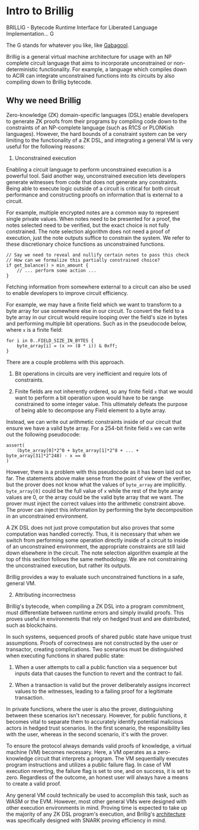 # Intro to Brillig

BRILLIG - Bytecode Runtime Interface for Liberated Language Implementation... G

The G stands for whatever you like, like [Gabagool](https://en.wikipedia.org/wiki/Gabagool).

Brillig is a general virtual machine architecture for usage with an NP complete circuit language that aims to incorporate unconstrained or non-deterministic functionality. For example, a language which compiles down to ACIR can integrate unconstrained functions into its circuits by also compiling down to Brillig bytecode.

## Why we need Brillig

Zero-knowledge (ZK) domain-specific languages (DSL) enable developers to generate ZK proofs from their programs by compiling code down to the constraints of an NP-complete language (such as R1CS or PLONKish languages). However, the hard bounds of a constraint system can be very limiting to the functionality of a ZK DSL, and integrating a general VM is very useful for the following reasons:

1. Unconstrained execution

Enabling a circuit language to perform unconstrained execution is a powerful tool. Said another way, unconstrained execution lets developers generate witnesses from code that does not generate any constraints. Being able to execute logic outside of a circuit is critical for both circuit performance and constructing proofs on information that is external to a circuit.

For example, multiple encrypted notes are a common way to represent single private values.
When notes need to be presented for a proof, the notes selected need to be verified, but the exact choice is not fully constrained.
The note selection algorithm does not need a proof of execution, just the note outputs suffice to constrain the system.
We refer to these discretionary choice functions as unconstrained functions.

```
// Say we need to reveal and nullify certain notes to pass this check
// How can we formalize this partially constrained choice?
if get_balance() > min_amount {
    // ... perform some action ...
}
```

Fetching information from somewhere external to a circuit can also be used to enable developers to improve circuit efficiency.

For example, we may have a finite field which we want to transform to a byte array for use somewhere else in our circuit. To convert the field to a byte array in our circuit would require looping over the field's size in bytes and performing multiple bit operations. Such as in the pseudocode below, where `x` is a finite field:

```
for i in 0..FIELD_SIZE_IN_BYTES {
    byte_array[i] = (x >> (8 * i)) & 0xff;
}
```

There are a couple problems with this approach.

1. Bit operations in circuits are very inefficient and require lots of constraints.

2. Finite fields are not inherently ordered, so any finite field `x` that we would want to perform a bit operation upon would have to be range constrained to some integer value. This ultimately defeats the purpose of being able to decompose any Field element to a byte array.

Instead, we can write out arithmetic constraints inside of our circuit that ensure we have a valid byte array. For a 254-bit finite field `x` we can write out the following pseudocode:

```
assert(
    (byte_array[0]*2^0 + byte_array[1]*2^8 + ... + byte_array[31]*2^248) - x == 0
)
```

However, there is a problem with this pseudocode as it has been laid out so far. The statements above make sense from the point of view of the verifier, but the prover does not know what the values of `byte_array` are implicitly. `byte_array[0]` could be the full value of `x` while the rest of the byte array values are 0, or the array could be the valid byte array that we want. The prover must inject the correct values into the arithmetic constraint above. The prover can inject this information by performing the byte decomposition in an unconstrained environment.

A ZK DSL does not just prove computation but also proves that some computation was handled correctly. Thus, it is necessary that when we switch from performing some operation directly inside of a circuit to inside of an unconstrained environment, the appropriate constraints are still laid down elsewhere in the circuit. The note selection algorithm example at the top of this section follows the same methodology. We are not constraining the unconstrained execution, but rather its outputs.

Brillig provides a way to evaluate such unconstrained functions in a safe, general VM.

2. Attributing incorrectness

Brillig's bytecode, when compiling a ZK DSL into a program commitment, must differentiate between runtime errors and simply invalid proofs. This proves useful in environments that rely on hedged trust and are distributed, such as blockchains.

In such systems, sequenced proofs of shared public state have unique trust assumptions. Proofs of correctness are not constructed by the user or transactor, creating complications. Two scenarios must be distinguished when executing functions in shared public state:

1. When a user attempts to call a public function via a sequencer but inputs data that causes the function to revert and the contract to fail.

2. When a transaction is valid but the prover deliberately assigns incorrect values to the witnesses, leading to a failing proof for a legitimate transaction.

In private functions, where the user is also the prover, distinguishing between these scenarios isn't necessary. However, for public functions, it becomes vital to separate them to accurately identify potential malicious actors in hedged trust scenarios. In the first scenario, the responsibility lies with the user, whereas in the second scenario, it's with the prover.

To ensure the protocol always demands valid proofs of knowledge, a virtual machine (VM) becomes necessary. Here, a VM operates as a zero-knowledge circuit that interprets a program. The VM sequentially executes program instructions and utilizes a public failure flag. In case of VM execution reverting, the failure flag is set to one, and on success, it is set to zero. Regardless of the outcome, an honest user will always have a means to create a valid proof.

Any general VM could technically be used to accomplish this task, such as WASM or the EVM. However, most other general VMs were designed with other execution environments in mind. Proving time is expected to take up the majority of any ZK DSL program's execution, and Brillig's [architecture](01_architecture.md) was specifically designed with SNARK proving efficiency in mind.
